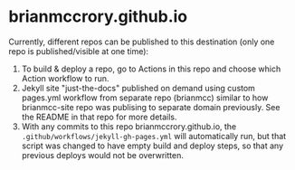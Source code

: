 # brianmccrory.github.io

Currently, different repos can be published to this destination (only one repo is published/visible at one time):
1. To build & deploy a repo, go to Actions in this repo and choose which Action workflow to run. 
1. Jekyll site "just-the-docs" published on demand using custom pages.yml workflow from separate repo (brianmcc) similar to how brianmcc-site repo was publising to separate domain previously. See the README in that repo for more details.
1. With any commits to this repo brianmccrory.github.io, the `.github/workflows/jekyll-gh-pages.yml` will automatically run, but that script was changed to have empty build and deploy steps, so that any previous deploys would not be overwritten.
